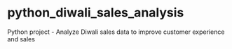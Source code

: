 # python_diwali_sales_analysis
Python project - Analyze Diwali sales data to improve customer experience and sales
